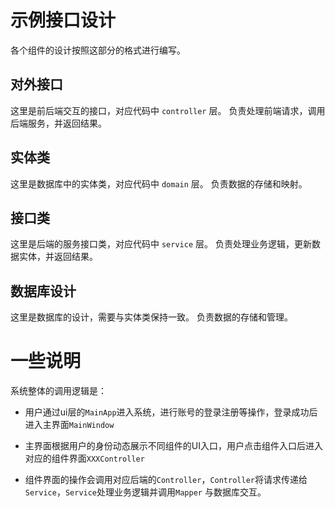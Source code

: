 # 示例接口设计

各个组件的设计按照这部分的格式进行编写。

## 对外接口

这里是前后端交互的接口，对应代码中 `controller` 层。
负责处理前端请求，调用后端服务，并返回结果。

## 实体类

这里是数据库中的实体类，对应代码中 `domain` 层。
负责数据的存储和映射。

## 接口类

这里是后端的服务接口类，对应代码中 `service` 层。
负责处理业务逻辑，更新数据实体，并返回结果。

## 数据库设计

这里是数据库的设计，需要与实体类保持一致。
负责数据的存储和管理。

# 一些说明

系统整体的调用逻辑是：

- 用户通过ui层的`MainApp`进入系统，进行账号的登录注册等操作，登录成功后进入主界面`MainWindow`

- 主界面根据用户的身份动态展示不同组件的UI入口，用户点击组件入口后进入对应的组件界面`XXXController`

- 组件界面的操作会调用对应后端的`Controller`，`Controller`将请求传递给`Service`，`Service`处理业务逻辑并调用`Mapper`
  与数据库交互。
